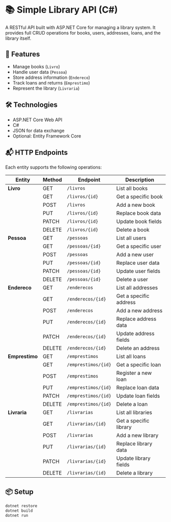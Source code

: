 # 📚 Simple Library API (C#)

A RESTful API built with ASP.NET Core for managing a library system. It provides full CRUD operations for books, users, addresses, loans, and the library itself.

## 🚀 Features

- Manage books (`Livro`)
- Handle user data (`Pessoa`)
- Store address information (`Endereco`)
- Track loans and returns (`Emprestimo`)
- Represent the library (`Livraria`)

## 🛠️ Technologies

- ASP.NET Core Web API
- C#
- JSON for data exchange
- Optional: Entity Framework Core

## 📬 HTTP Endpoints

Each entity supports the following operations:

| Entity      | Method  | Endpoint                | Description                              |
|-------------|---------|-------------------------|------------------------------------------|
| **Livro**   | GET     | `/livros`               | List all books                           |
|             | GET     | `/livros/{id}`          | Get a specific book                      |
|             | POST    | `/livros`               | Add a new book                           |
|             | PUT     | `/livros/{id}`          | Replace book data                        |
|             | PATCH   | `/livros/{id}`          | Update book fields                       |
|             | DELETE  | `/livros/{id}`          | Delete a book                            |
| **Pessoa**  | GET     | `/pessoas`              | List all users                           |
|             | GET     | `/pessoas/{id}`         | Get a specific user                      |
|             | POST    | `/pessoas`              | Add a new user                           |
|             | PUT     | `/pessoas/{id}`         | Replace user data                        |
|             | PATCH   | `/pessoas/{id}`         | Update user fields                       |
|             | DELETE  | `/pessoas/{id}`         | Delete a user                            |
| **Endereco**| GET     | `/enderecos`            | List all addresses                       |
|             | GET     | `/enderecos/{id}`       | Get a specific address                   |
|             | POST    | `/enderecos`            | Add a new address                        |
|             | PUT     | `/enderecos/{id}`       | Replace address data                     |
|             | PATCH   | `/enderecos/{id}`       | Update address fields                    |
|             | DELETE  | `/enderecos/{id}`       | Delete an address                        |
| **Emprestimo**| GET   | `/emprestimos`          | List all loans                           |
|             | GET     | `/emprestimos/{id}`     | Get a specific loan                      |
|             | POST    | `/emprestimos`          | Register a new loan                      |
|             | PUT     | `/emprestimos/{id}`     | Replace loan data                        |
|             | PATCH   | `/emprestimos/{id}`     | Update loan fields                       |
|             | DELETE  | `/emprestimos/{id}`     | Delete a loan                            |
| **Livraria**| GET     | `/livrarias`            | List all libraries                       |
|             | GET     | `/livrarias/{id}`       | Get a specific library                   |
|             | POST    | `/livrarias`            | Add a new library                        |
|             | PUT     | `/livrarias/{id}`       | Replace library data                     |
|             | PATCH   | `/livrarias/{id}`       | Update library fields                    |
|             | DELETE  | `/livrarias/{id}`       | Delete a library                         |

## 📦 Setup

```bash
dotnet restore
dotnet build
dotnet run


